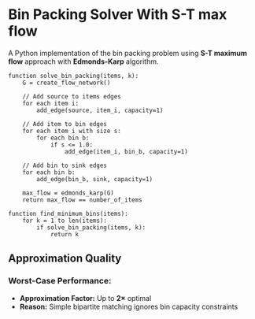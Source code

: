 # Bin Packing Solver With S-T max flow

A Python implementation of the bin packing problem using **S-T maximum flow** approach with **Edmonds-Karp** algorithm.

```pseudocode
function solve_bin_packing(items, k):
    G = create_flow_network()
    
    // Add source to items edges
    for each item i:
        add_edge(source, item_i, capacity=1)
    
    // Add item to bin edges  
    for each item i with size s:
        for each bin b:
            if s <= 1.0:
                add_edge(item_i, bin_b, capacity=1)
    
    // Add bin to sink edges
    for each bin b:
        add_edge(bin_b, sink, capacity=1)
    
    max_flow = edmonds_karp(G)
    return max_flow == number_of_items

function find_minimum_bins(items):
    for k = 1 to len(items):
        if solve_bin_packing(items, k):
            return k
```

## Approximation Quality

### **Worst-Case Performance:**
- **Approximation Factor:** Up to **2×** optimal
- **Reason:** Simple bipartite matching ignores bin capacity constraints


